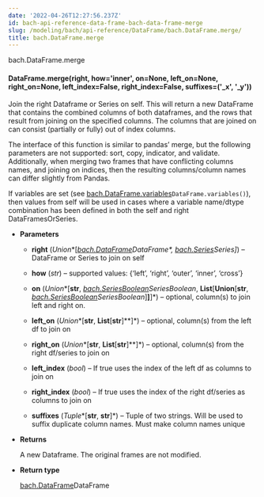 ```yaml
---
date: '2022-04-26T12:27:56.237Z'
id: bach-api-reference-data-frame-bach-data-frame-merge
slug: /modeling/bach/api-reference/DataFrame/bach.DataFrame.merge/
title: bach.DataFrame.merge
---
```


bach.DataFrame.merge


#### DataFrame.merge(right, how='inner', on=None, left_on=None, right_on=None, left_index=False, right_index=False, suffixes=('_x', '_y'))
Join the right Dataframe or Series on self. This will return a new DataFrame that contains the
combined columns of both dataframes, and the rows that result from joining on the specified columns.
The columns that are joined on can consist (partially or fully) out of index columns.

The interface of this function is similar to pandas’ merge, but the following parameters are not
supported: sort, copy, indicator, and validate.
Additionally, when merging two frames that have conflicting columns names, and joining on indices,
then the resulting columns/column names can differ slightly from Pandas.

If variables are set (see [bach.DataFrame.variables](#bach.DataFrame.variables)`DataFrame.variables()`), then values from self will be used in cases
where a variable name/dtype combination has been defined in both the self and right
DataFramesOrSeries.


* **Parameters**

    
    * **right** (*Union**[*[bach.DataFrame](#bach.DataFrame)*DataFrame**, *[bach.Series](#bach.Series)*Series**]*) – DataFrame or Series to join on self


    * **how** (*str*) – supported values: {‘left’, ‘right’, ‘outer’, ‘inner’, ‘cross’}


    * **on** (*Union**[**str**, *[bach.SeriesBoolean](#bach.SeriesBoolean)*SeriesBoolean**, **List**[**Union**[**str**, *[bach.SeriesBoolean](#bach.SeriesBoolean)*SeriesBoolean**]**]**]*) – optional, column(s) to join left and right on.


    * **left_on** (*Union**[**str**, **List**[**str**]**]*) – optional, column(s) from the left df to join on


    * **right_on** (*Union**[**str**, **List**[**str**]**]*) – optional, column(s) from the right df/series to join on


    * **left_index** (*bool*) – If true uses the index of the left df as columns to join on


    * **right_index** (*bool*) – If true uses the index of the right df/series as columns to join on


    * **suffixes** (*Tuple**[**str**, **str**]*) – Tuple of two strings. Will be used to suffix duplicate column names. Must make
    column names unique



* **Returns**

    A new Dataframe. The original frames are not modified.



* **Return type**

    [bach.DataFrame](#bach.DataFrame)DataFrame


<!-- !! processed by numpydoc !! -->
